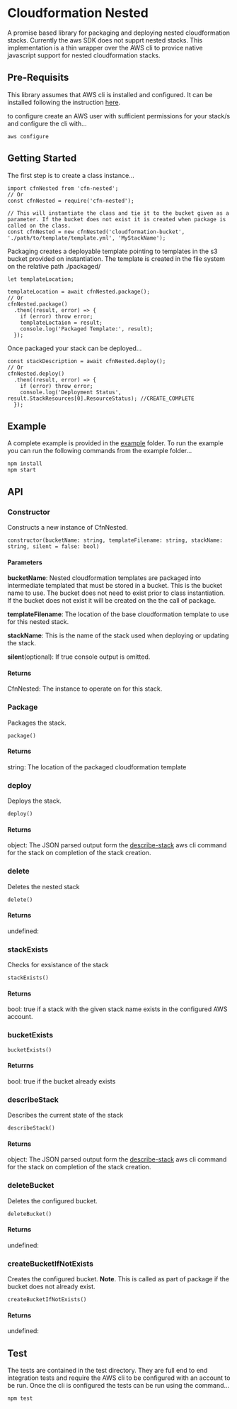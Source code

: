 # Cloudformation Nested

A promise based library for packaging and deploying nested cloudformation stacks. Currently the aws SDK does not supprt nested stacks. This implementation is a thin wrapper over the AWS cli to provice native javascript support for nested cloudformation stacks.

## Pre-Requisits
This library assumes that AWS cli is installed and configured. It can be installed following the instruction [here](https://docs.aws.amazon.com/cli/latest/userguide/cli-chap-install.html).

to configure create an AWS user with sufficient permissions for your stack/s and configure the cli with...
```
aws configure
```

## Getting Started
The first step is to create a class instance...
```
import cfnNested from 'cfn-nested';
// Or
const cfnNested = require('cfn-nested');

// This will instantiate the class and tie it to the bucket given as a parameter. If the bucket does not exist it is created when package is called on the class.
const cfnNested = new cfnNested('cloudformation-bucket', './path/to/template/template.yml', 'MyStackName');
```

Packaging creates a deployable template pointing to templates in the s3 bucket provided on instantiation. The template is created in the file system on the relative path ./packaged/
```
let templateLocation;

templateLocation = await cfnNested.package();
// Or
cfnNested.package()
  .then((result, error) => {
    if (error) throw error;
    templateLoctaion = result;
    console.log('Packaged Template:', result);
  });
```

Once packaged your stack can be deployed...
```
const stackDescription = await cfnNested.deploy();
// Or
cfnNested.deploy()
  .then((result, error) => {
    if (error) throw error;
    console.log('Deployment Status', result.StackResources[0].ResourceStatus); //CREATE_COMPLETE
  });
```

## Example
A complete example is provided in the [example](https://github.com/ptmclean/cfn-nested/tree/master/example) folder. To run the example you can run the following commands from the example folder...
```
npm install
npm start
```

## API

### Constructor
Constructs a new instance of CfnNested.
```
constructor(bucketName: string, templateFilename: string, stackName: string, silent = false: bool)
```
#### Parameters
**bucketName**: Nested cloudformation templates are packaged into intermediate templated that must be stored in a bucket. This is the bucket name to use. The bucket does not need to exist prior to class instantiation. If the bucket does not exist it will be created on the the call of package.  

**templateFilename**: The location of the base cloudformation template to use for this nested stack.  

**stackName**: This is the name of the stack used when deploying or updating the stack.  

**silent**(optional): If true console output is omitted.  

#### Returns
CfnNested: The instance to operate on for this stack.

### Package
Packages the stack.
```
package()
```
#### Returns
string: The location of the packaged cloudformation template

### deploy
Deploys the stack.
```
deploy()
```
#### Returns
object: The JSON parsed output form the [describe-stack](https://docs.aws.amazon.com/cli/latest/reference/cloudformation/describe-stack-resource.html) aws cli command for the stack on completion of the stack creation.

### delete
Deletes the nested stack
```
delete()
```
#### Returns
undefined:

### stackExists
Checks for exsistance of the stack
```
stackExists()
```
#### Returns
bool: true if a stack with the given stack name exists in the configured AWS account.

### bucketExists
```
bucketExists()
```
#### Returrns
bool: true if the bucket already exists

### describeStack
Describes the current state of the stack
```
describeStack()
```
#### Returns
object: The JSON parsed output form the [describe-stack](https://docs.aws.amazon.com/cli/latest/reference/cloudformation/describe-stack-resource.html) aws cli command for the stack on completion of the stack creation.

### deleteBucket
Deletes the configured bucket.
```
deleteBucket()
```

#### Returns
undefined:

### createBucketIfNotExists
Creates the configured bucket. **Note**. This is called as part of package if the bucket does not already exist.
```
createBucketIfNotExists()
```

#### Returns
undefined:

## Test
The tests are contained in the test directory. They are full end to end integration tests and require the AWS cli to be configured with an account to be run. Once the cli is configured the tests can be run using the command...
```
npm test
```
